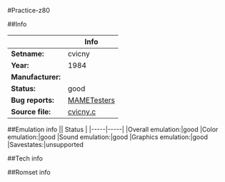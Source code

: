 #Practice-z80

##Info

||Info|
|-----|-----|
|**Setname:**|cvicny
|**Year:**|1984
|**Manufacturer:**|<unknown>
|**Status:**|good
|**Bug reports:**|[MAMETesters](http://mametesters.org/view_all_set.php?type=1&temporary=y&search=cvicny.c)
|**Source file:**|[cvicny.c](https://github.com/mamedev/mame/blob/master/src/mess/drivers/cvicny.c)

##Emulation info
|| Status |
|-----|-----|
|Overall emulation:|good
|Color emulation:|good
|Sound emulation:|good
|Graphics emulation:|good
|Savestates:|unsupported

##Tech info

##Romset info

<!--- START OF EDITED COMMENT DO NOT TOUCH TEXT ABOVE-->
